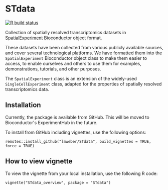 # STdata

[![R build status](https://github.com/lmweber/STdata/workflows/R-CMD-check/badge.svg)](https://github.com/lmweber/STdata/actions)

Collection of spatially resolved transcriptomics datasets in [SpatialExperiment](https://bioconductor.org/packages/SpatialExperiment) Bioconductor object format.

These datasets have been collected from various publicly available sources, and cover several technological platforms. We have formatted them into the `SpatialExperiment` Bioconductor object class to make them easier to access, to enable ourselves and others to use them for examples, demonstrations, tutorials, and other purposes.

The `SpatialExperiment` class is an extension of the widely-used `SingleCellExperiment` class, adapted for the properties of spatially resolved transcriptomics data.


## Installation

Currently, the package is available from GitHub. This will be moved to Bioconductor's ExperimentHub in the future.

To install from GitHub including vignettes, use the following options:

```
remotes::install_github("lmweber/STdata", build_vignettes = TRUE, force = TRUE)
```


## How to view vignette

To view the vignette from your local installation, use the following R code:

```
vignette("STdata_overview", package = "STdata")
```

